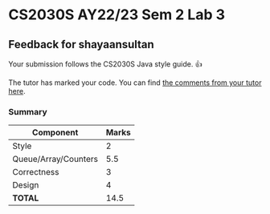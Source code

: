 # CS2030S AY22/23 Sem 2 Lab 3
## Feedback for shayaansultan
Your submission follows the CS2030S Java style guide. :+1:

The tutor has marked your code. You can find [the comments from your tutor here](https://www.github.com/nus-cs2030s-2223-s2/lab3-shayaansultan/commit/25fa1a08300e124e91c7010bb80f0c12e26d69eb).
### Summary

| Component | Marks |
|-----------|-------|
| Style | 2 |
| Queue/Array/Counters | 5.5 |
| Correctness | 3 |
| Design | 4 |
| **TOTAL** | 14.5 |
